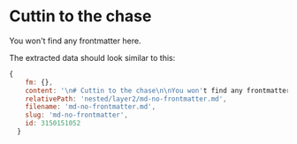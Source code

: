 # Cuttin to the chase

You won't find any frontmatter here.

The extracted data should look similar to this:

```js
{
    fm: {},
    content: '\n# Cuttin to the chase\n\nYou won't find any frontmatter here.\n',
    relativePath: 'nested/layer2/md-no-frontmatter.md',
    filename: 'md-no-frontmatter.md',
    slug: 'md-no-frontmatter',
    id: 3150151052
  }
```
